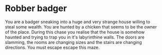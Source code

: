 # Robber badger

You are a badger sneaking into a huge and very strange house willing to steal some wealth. You are hunted by a chicken that seems to be the owner of the place. During this chase you realise that the house is somehow haunted and trying to trap you in it's labyrinthine walls. The doors are slamming, the rooms are changing sizes and the stairs are changing directions. You must escape escape this maze.

